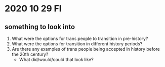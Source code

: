 # 2020 10 29 FI
## something to look into
1. What were the options for trans people to transition in pre-history?
2. What were the options for transition in different history periods? 
3. Are there any examples of trans people being accepted in history before the 20th century? 
    - What did/would/could that look like?